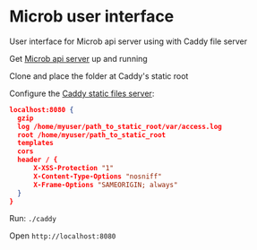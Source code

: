 Microb user interface
=====================

User interface for Microb api server using with Caddy file server

Get [Microb api server](https://github.com/synw/microb) up and running

Clone and place the folder at Caddy's static root

Configure the [Caddy static files server](http://caddyserver.com/):

  ```json
localhost:8080 {
	gzip
	log /home/myuser/path_to_static_root/var/access.log
	root /home/myuser/path_to_static_root
	templates
	cors
	header / {
		X-XSS-Protection "1"
		X-Content-Type-Options "nosniff"
		X-Frame-Options "SAMEORIGIN; always"
	}
}
  ```

Run: `./caddy`

Open `http://localhost:8080`